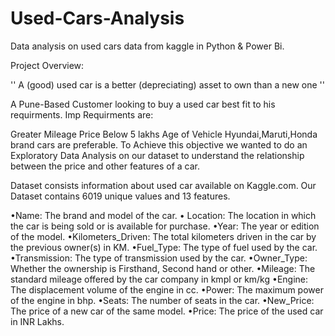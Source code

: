 # Used-Cars-Analysis
Data analysis on used cars data from kaggle in Python &amp; Power Bi. 

Project Overview:

'' A (good) used car is a better (depreciating) asset to own than a new one ''

A Pune-Based Customer looking to buy a used car best fit to his requirments. Imp Requirments are:

Greater Mileage
Price Below 5 lakhs
Age of Vehicle
Hyundai,Maruti,Honda brand cars are preferable.
To Achieve this objective we wanted to do an Exploratory Data Analysis on our dataset to understand the relationship between the price and other features of a car.

Dataset consists information about used car available on Kaggle.com.
Our Dataset contains 6019 unique values and 13 features.

•Name: The brand and model of the car.
• Location: The location in which the car is being sold or is available for purchase.
•Year: The year or edition of the model.
•Kilometers_Driven: The total kilometers driven in the car by the previous owner(s) in KM.
•Fuel_Type: The type of fuel used by the car.
•Transmission: The type of transmission used by the car.
•Owner_Type: Whether the ownership is Firsthand, Second hand or other.
•Mileage: The standard mileage offered by the car company in kmpl or km/kg
•Engine: The displacement volume of the engine in cc.
•Power: The maximum power of the engine in bhp.
•Seats: The number of seats in the car.
•New_Price: The price of a new car of the same model.
•Price: The price of the used car in INR Lakhs.

